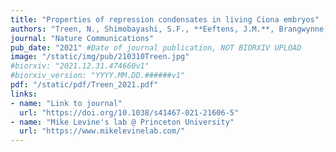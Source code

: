 ```yaml
---
title: "Properties of repression condensates in living Ciona embryos"
authors: "Treen, N., Shimobayashi, S.F., **Eeftens, J.M.**, Brangwynne, C.P., Levine, M."
journal: "Nature Communications"
pub_date: "2021" #Date of journal publication, NOT BIORXIV UPLOAD
image: "/static/img/pub/210310Treen.jpg"
#biorxiv: "2021.12.31.474660v1"
#biorxiv_version: "YYYY.MM.DD.######v1"
pdf: "/static/pdf/Treen_2021.pdf"
links:
- name: "Link to journal"
  url: "https://doi.org/10.1038/s41467-021-21606-5"
- name: "Mike Levine's lab @ Princeton University"
  url: "https://www.mikelevinelab.com/"
---
```

